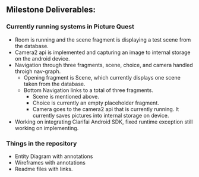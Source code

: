 ## Milestone Deliverables:

### Currently running systems in Picture Quest 
* Room is running and the scene fragment is displaying a test scene from the database.  
* Camera2 api is implemented and capturing an image to internal storage on the android device. 
* Navigation through three fragments, scene, choice, and camera handled throigh nav-graph. 
    * Opening fragment is Scene, which currently displays one scene taken from the database. 
    * Bottom Navigation links to a total of three fragments. 
      * Scene is mentioned above.
      * Choice is currently an empty placeholder fragment.
      * Camera goes to the camera2 api that is currently running. It currently saves pictures into internal storage on device. 
* Working on integrating Clarifai Android SDK, fixed runtime exception still working on implementing. 

### Things in the repository
* Entity Diagram with annotations
* Wireframes with annotations
* Readme files with links. 
